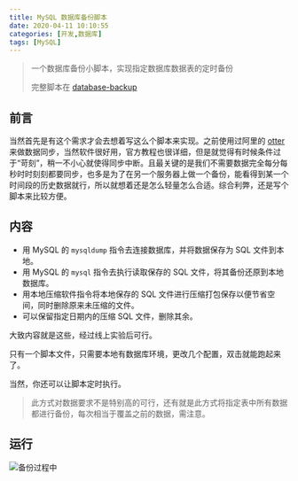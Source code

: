 ```yaml
---
title: MySQL 数据库备份脚本
date: 2020-04-11 10:10:55
categories: [开发,数据库]
tags: [MySQL]
---
```


> 一个数据库备份小脚本，实现指定数据库数据表的定时备份
> 
> 完整脚本在 [database-backup](https://github.com/Folgerjun/database-backup)

## 前言
当然首先是有这个需求才会去想着写这么个脚本来实现。之前使用过阿里的 [otter](https://github.com/alibaba/otter) 来做数据同步，当然软件很好用，官方教程也很详细，但是就觉得有时候条件过于“苛刻”，稍一不小心就使得同步中断。且最关键的是我们不需要数据完全每分每秒时时刻刻都要同步，也多是为了在另一个服务器上做一个备份，能看得到某一个时间段的历史数据就行，所以就想着还是怎么轻量怎么合适。综合利弊，还是写个脚本来比较方便。

## 内容
- 用 MySQL 的 `mysqldump` 指令去连接数据库，并将数据保存为 SQL 文件到本地。
- 用 MySQL 的 `mysql` 指令去执行读取保存的 SQL 文件，将其备份还原到本地数据库。
- 用本地压缩软件指令将本地保存的 SQL 文件进行压缩打包保存以便节省空间，同时删除原来未压缩的文件。
- 可以保留指定日期内的压缩 SQL 文件，删除其余。

大致内容就是这些，经过线上实验后可行。

只有一个脚本文件，只需要本地有数据库环境，更改几个配置，双击就能跑起来了。

当然，你还可以让脚本定时执行。

> 此方式对数据要求不是特别高的可行，还有就是此方式将指定表中所有数据都进行备份，每次相当于覆盖之前的数据，需注意。

## 运行
![备份过程中](http://cdn.putop.top/database-backup.png)